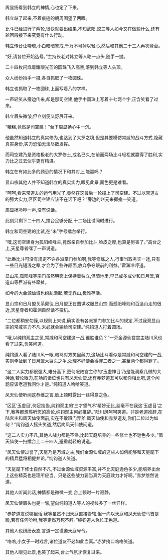 
周显扬看到韩立的神情,心也定了下来。

韩立站了起来,不着痕迹的朝周围望了两眼。

比斗已经进行了两轮,很快就要出结果,不知武阳,蛟三等人如今又在做些什么,还有轮回殿接下来究竟有什么行动。

韩立传音让啼魂,小白暗暗警戒,千万不可掉以轻心,然后和其他二十三人再次登台。

“好,请各位开始选号。”主持长老对韩立等人略一点头,随手一抛。

二十四枚闪烁着耀眼光芒的圆珠飞入高空,落到韩立等人头顶。

众人纷纷抬手一摄,各自抓取了一枚圆珠。

韩立也抓取了一枚圆珠,上面写着八的字样。

一声轻笑从旁边传来,却是那司空建,他手中圆珠上写着十七两个字,正含笑看了过来。

韩立眉头微皱,但立刻便又舒展开来。

“糟糕,竟然是司空建！”台下周显扬心中一沉。

他虽然知道韩立的真实修为,也达到了大罗之境,但是其要模仿常戚的战斗方式,隐藏真实身份,实力恐怕无法尽数发挥。

而司空建乃是资格极老的大罗修士,成名已久,在前面两场比斗轻松就赢得了胜利,实力比之过去似乎更有精进。

韩立在有如此多的顾忌的情况下和其对上,能赢吗？

显山宗其他人并不知道韩立的真实实力,眼见此景,面色更是难看。

“呵呵,看来常道友的运气用光了,竟然在这最后一轮撞上了司空建。不过以常道友的强大实力,区区司空建应该不在话下吧？”旁边的赵元来揶揄一笑道。

周显扬冷哼一声,没有说话。

此刻只剩下二十四人,擂台足够分配,十二场比试同时进行。

韩立和司空建的比试,在“未”字号擂台举行。

“嘿,这司空建身为孤阳峰峰主,竟然亲自参加比斗,脸皮之厚,也算是厉害了。”高台之上,天星尊者嘿了一声说道。

“此番比斗可没有规定不许各派掌门参加啊,我等修炼之人,行事当取务实一途,只有一些目光短浅之辈,才会为了些许颜面,放弃争夺眼前的利益。”霍渊冷哼道。

显山宗,孤阳峰等宗门虽然明面上保持着独立,但暗地里,早已或多或少和日月盟,百造山等巨派有些牵扯。

如今的大金源仙域也纷乱渐起,若无靠山,极难存活。

显山宗和日月盟关系颇佳,日月盟正在图谋收服显山宗,而孤阳峰则和百造山走的很近,天星尊者和霍渊自然话不投机。

“二位都稍安勿躁,以规则上来说,确实没有各派掌门参加比斗的规定,不过我观显山宗的常戚实力不凡,未必就会输给司空建。”纯钧道人打着圆场。

“哦,以纯钧观主之见,常戚和司空建这一战,谁胜谁负？”一旁金源仙宫宫主陆川风也看了过来,含笑问道。

纯钧道人看了陆川风一眼,暗骂对方笑里藏刀,这场比斗看似是常戚和司空建的一战,实则牵扯到了日月盟大巨头之争,处理不好便会得罪二者之一,甚至两个都得罪了。

“这二人实力都很强大,难分高下,更何况陆宫主你的‘玉虚神目’乃是能洞察几微的大神通,若论眼力,在场的诸位也只有凤天仙使,还有赤梦道友可以和你相比吧,这个问题应该老道我问你才是。”纯钧道人哈哈笑道。

凤天仙使听闻这恭维之言,脸上顿时露出一丝得意之色。

“区区‘玉虚目’,何足挂齿,纯钧观主的‘三才望气术’精妙无比,丝毫不在我这‘玉虚目’之下,我等都想聆听您的高论,纯钧观主何必推辞。”陆川风呵呵笑道。非是老道推辞,在陆宫主和凤天仙使面前,实在不敢班门弄斧,凤天仙使和赤梦道友,你们二位以为如何？”纯钧道人摇头笑道,然后向凤天仙使问道。

“这二人实力不凡,其他人战力都是不俗,比起天庭培养的一些修士也不逊色多少。”凤天仙使一扫擂台上二十四人,避重就轻的说道。

“凤天仙使过誉了,天庭乃是万域之主,我们金源仙域的这些人如何能够和天庭麾下的精兵猛将相提并论。”纯钧道人笑道。

“天庭麾下修士自然不凡,不过金源仙域资源丰富,并不比天庭逊色多少,能培养出台上这些精英也是理所应当。只是这些战力要当真为天庭效力才好啊。”赤梦悠然说道。

其他人听闻此话,神情都是微微一变,台上顿时一片寂静。

凤天仙使眉头也是一皱,望向纯钧道人等人的视线多了一丝异样。

“赤梦道友说哪里话,我等虽然不归天庭直接管辖,但一向以天庭和凤天仙使马首是瞻,若有任何吩咐,我等定然万死不辞。”纯钧道人急忙正色道。

其他人也纷纷表态,言道一定谨遵天庭号令。

“咯咯,小女子一时戏言,诸位道友不必如此当真。”赤梦掩口咯咯笑道。

其他人眼见此景,也笑了起来,台上气氛才恢复过来。